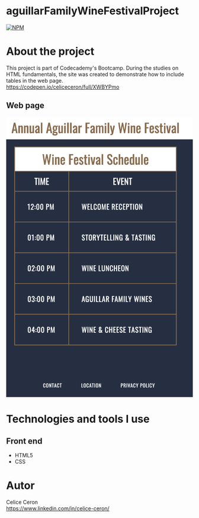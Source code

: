 # aguillarFamilyWineFestivalProject
[![NPM](https://img.shields.io/npm/l/react)](https://github.com/celiceceron/aguillarFamilyWineFestivalProject/blob/master/LICENCE)

# About the project
This project is part of Codecademy's Bootcamp.
During the studies on HTML fundamentals, the site was created to demonstrate how to include tables in the web page.<br>
https://codepen.io/celiceceron/full/XWBYPmo

## Web page
![Web 1](https://github.com/celiceceron/aguillarFamilyWineFestivalProject/blob/e17da35aec2639212210c4ad0893e58e4ede2d69/webPage.png)


# Technologies and tools I use
## Front end
- HTML5
- CSS 

# Autor
Celice Ceron <br>
https://www.linkedin.com/in/celice-ceron/
